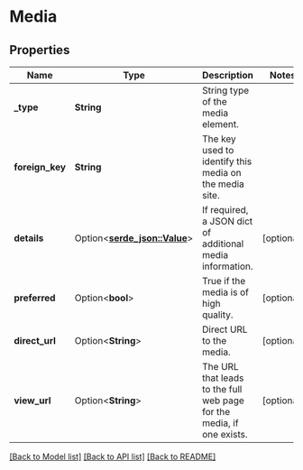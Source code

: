 # Media

## Properties

Name | Type | Description | Notes
------------ | ------------- | ------------- | -------------
**_type** | **String** | String type of the media element. | 
**foreign_key** | **String** | The key used to identify this media on the media site. | 
**details** | Option<[**serde_json::Value**](.md)> | If required, a JSON dict of additional media information. | [optional]
**preferred** | Option<**bool**> | True if the media is of high quality. | [optional]
**direct_url** | Option<**String**> | Direct URL to the media. | [optional]
**view_url** | Option<**String**> | The URL that leads to the full web page for the media, if one exists. | [optional]

[[Back to Model list]](../README.md#documentation-for-models) [[Back to API list]](../README.md#documentation-for-api-endpoints) [[Back to README]](../README.md)


